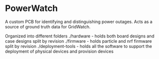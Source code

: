 PowerWatch
==========

A custom PCB for identifying and distinguishing power outages. Acts as a source
of ground truth data for GridWatch.

Organized into different folders
./hardware - holds both board designs and case designs split by revision
./firmware - holds particle and nrf firmware split by revision
./deployment-tools - holds all the software to support the deployment of physical devices and provision devices

